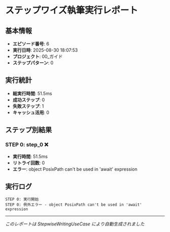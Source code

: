 # ステップワイズ執筆実行レポート

## 基本情報
- **エピソード番号**: 6
- **実行日時**: 2025-08-30 18:07:53
- **プロジェクト**: 00_ガイド
- **ステップパターン**: 0

## 実行統計
- **総実行時間**: 51.5ms
- **成功ステップ**: 0
- **失敗ステップ**: 1
- **キャッシュ活用**: 0

## ステップ別結果

### STEP 0: step_0 ❌

- **実行時間**: 51.5ms
- **リトライ回数**: 0
- **エラー**: object PosixPath can't be used in 'await' expression

## 実行ログ

```
STEP 0: 実行開始
STEP 0: 例外エラー - object PosixPath can't be used in 'await' expression
```

---
*このレポートは StepwiseWritingUseCase により自動生成されました*
